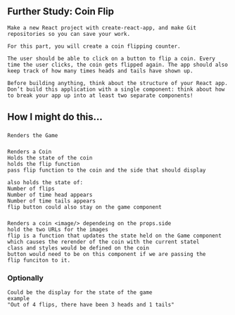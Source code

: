 ## Further Study: Coin Flip
    Make a new React project with create-react-app, and make Git repositories so you can save your work.

    For this part, you will create a coin flipping counter.

    The user should be able to click on a button to flip a coin. Every time the user clicks, the coin gets flipped again. The app should also keep track of how many times heads and tails have shown up.

    Before building anything, think about the structure of your React app. Don’t build this application with a single component: think about how to break your app up into at least two separate components!

## How I might do this...

### <App />
    Renders the Game
### <Game />
    Renders a Coin
    Holds the state of the coin
    holds the flip function
    pass flip function to the coin and the side that should display

    also holds the state of:
    Number of flips
    Number of time head appears
    Number of time tails appears
    flip button could also stay on the game component

### <Coin side={} filp={}/>
    Renders a coin <image/> dependeing on the props.side
    hold the two URLs for the images
    flip is a function that updates the state held on the Game component
    which causes the rerender of the coin with the current statel
    class and styles would be defined on the coin
    button would need to be on this component if we are passing the 
    flip funciton to it. 

### Optionally <GameStatus/>
    Could be the display for the state of the game
    example
    "Out of 4 flips, there have been 3 heads and 1 tails"